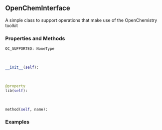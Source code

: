 ## <a id="McUtils.ExternalPrograms.OpenChem.OpenChemInterface">OpenChemInterface</a>
A simple class to support operations that make use of the OpenChemistry toolkit

### Properties and Methods
```python
OC_SUPPORTED: NoneType
```
<a id="McUtils.ExternalPrograms.OpenChem.OpenChemInterface.__init__" class="docs-object-method">&nbsp;</a>
```python
__init__(self): 
```

<a id="McUtils.ExternalPrograms.OpenChem.OpenChemInterface.lib" class="docs-object-method">&nbsp;</a>
```python
@property
lib(self): 
```

<a id="McUtils.ExternalPrograms.OpenChem.OpenChemInterface.method" class="docs-object-method">&nbsp;</a>
```python
method(self, name): 
```

### Examples


